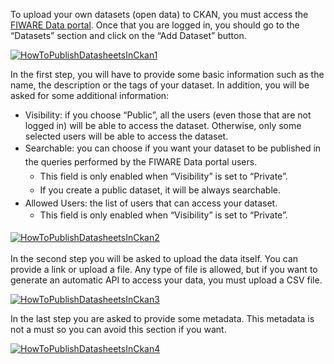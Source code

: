 To upload your own datasets (open data) to CKAN, you must access the
[FIWARE Data portal](https://data.lab.fi-ware.org/). Once that you are
logged in, you should go to the “Datasets” section and click on the “Add
Dataset” button.

[![HowToPublishDatasheetsInCkan1](http://www.fiware.org/wp-content/uploads/2015/04/HowToPublishDatasheetsInCkan1-1024x485.png)](http://www.fiware.org/wp-content/uploads/2015/04/HowToPublishDatasheetsInCkan1.png)

In the first step, you will have to provide some basic information such
as the name, the description or the tags of your dataset. In addition,
you will be asked for some additional information:

-   Visibility: if you choose “Public”, all the users (even those that
    are not logged in) will be able to access the dataset. Otherwise,
    only some selected users will be able to access the dataset.
-   <span style="line-height: 1.6em;">Searchable: you can choose if you
    want your dataset to be published in the queries performed by the
    FIWARE Data portal users.</span>
    -   <span style="line-height: 1.6em;">​</span><span
        style="line-height: 1.6em;">This field is only enabled when
        “Visibility” is set to “Private”.</span>
    -   <span style="line-height: 1.6em;">If you create a public
        dataset, it will be always searchable.</span>
-   Allowed Users: the list of users that can access your dataset.
    -   <span style="line-height: 1.6em;">This field is only enabled
        when “Visibility” is set to “Private”.<span
        style="line-height: 1.6em;">​</span></span>

<span
style="line-height: 1.6em;">​​</span>[![HowToPublishDatasheetsInCkan2](http://www.fiware.org/wp-content/uploads/2015/04/HowToPublishDatasheetsInCkan21.png)](http://www.fiware.org/wp-content/uploads/2015/04/HowToPublishDatasheetsInCkan21.png)

In the second step you will be asked to upload the data itself. You can
provide a link or upload a file. Any type of file is allowed, but if you
want to generate an automatic API to access your data, you must upload a
CSV file.

[![HowToPublishDatasheetsInCkan3](http://www.fiware.org/wp-content/uploads/2015/04/HowToPublishDatasheetsInCkan3.png)](http://www.fiware.org/wp-content/uploads/2015/04/HowToPublishDatasheetsInCkan3.png)

In the last step you are asked to provide some metadata. This metadata
is not a must so you can avoid this section if you want.

[![HowToPublishDatasheetsInCkan4](http://www.fiware.org/wp-content/uploads/2015/04/HowToPublishDatasheetsInCkan4.png)](http://www.fiware.org/wp-content/uploads/2015/04/HowToPublishDatasheetsInCkan4.png)
